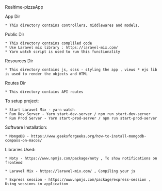 Realtime-pizzaApp
    

App Dir
    
    * This directory contains controllers, middlewares and models.

Public Dir
    
    * This directory contains compliled code 
    * Use Laravel mix library : https://laravel-mix.com/
    * Yarn watch script is used to run this functionality

Resources Dir
    
    * This directory contains js, scss - styling the app , views * ejs lib is used to render the objects and HTML
 
Routes Dir
    
    * This directory contains API routes

To setup project:

    * Start Laravel Mix - yarn watch
    * Run Dev Server - Yarn start-dev-server / npm run start-dev-server
    * Run Prod Server - Yarn start-prod-server / npm run start-prod-server

Software Installation: 

    * MongoDB - https://www.geeksforgeeks.org/how-to-install-mongodb-compass-on-macos/

Libraries Used:

    * Noty - https://www.npmjs.com/package/noty , To show notifications on frontend

    * Laravel Mix - https://laravel-mix.com/ , Compiling your js 

    * Express session - https://www.npmjs.com/package/express-session , Using sessions in application